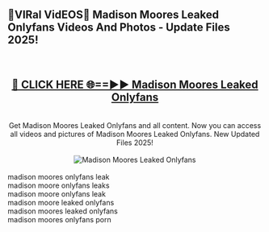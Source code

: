 <h2>🔴VIRal VidEOS🔴 Madison Moores Leaked Onlyfans Videos And Photos - Update Files 2025!</h2>
<br>
<div align="center">
<h2><a href="https://virallinks.top/odZfE0" rel="nofollow">🔴 CLICK HERE 🌐==►► Madison Moores Leaked Onlyfans</a></h2>
<br>
Get Madison Moores Leaked Onlyfans and all content. Now you can access all videos and pictures of Madison Moores Leaked Onlyfans. New Updated Files 2025!
<br>
<br>
<a href="https://virallinks.top/odZfE0" rel="nofollow" data-target="animated-image.originalLink"><img src="https://i.imgur.com/dJHk4Zq.gif)" alt="Madison Moores Leaked Onlyfans" style="max-width: 100%; display: inline-block;" data-target="animated-image.originalImage"></a>
</div>
<br>
madison moores onlyfans leak<br>
madison moore onlyfans leaks<br>
madison moore onlyfans leak<br>
madison moore leaked onlyfans<br>
madison moores leaked onlyfans<br>
madison moores onlyfans porn